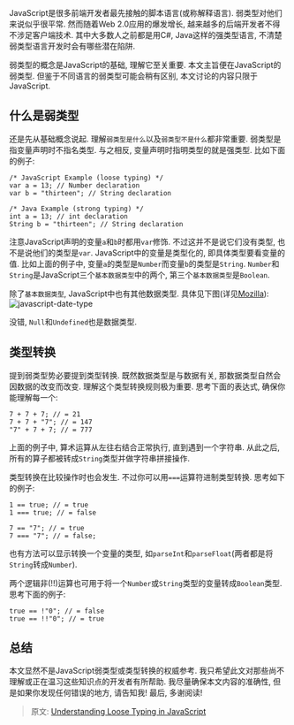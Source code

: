 JavaScript是很多前端开发者最先接触的脚本语言(或称解释语言). 弱类型对他们来说似乎很平常. 然而随着Web 2.0应用的爆发增长, 越来越多的后端开发者不得不涉足客户端技术. 其中大多数人之前都是用C#, Java这样的强类型语言, 不清楚弱类型语言开发时会有哪些潜在陷阱.

弱类型的概念是JavaScript的基础, 理解它至关重要. 本文主旨便在JavaScript的弱类型. 但鉴于不同语言的弱类型可能会稍有区别, 本文讨论的内容只限于JavaScript. 

## 什么是弱类型 ##
还是先从基础概念说起. 理解`弱类型是什么`以及`弱类型不是什么`都非常重要. 弱类型是指变量声明时不指名类型. 与之相反, 变量声明时指明类型的就是强类型. 比如下面的例子:
```
/* JavaScript Example (loose typing) */  
var a = 13; // Number declaration  
var b = "thirteen"; // String declaration  
      
/* Java Example (strong typing) */  
int a = 13; // int declaration  
String b = "thirteen"; // String declaration  
```
注意JavaScript声明的变量`a`和`b`时都用`var`修饰. 不过这并不是说它们没有类型, 也不是说他们的类型是`var`. JavaScript中的变量是类型化的, 即具体类型要看变量的值. 比如上面的例子中, 变量`a`的类型是`Number`而变量`b`的类型是`String`. `Number`和`String`是JavaScript三个`基本数据类型`中的两个, 第三个`基本数据类型`是`Boolean`.

除了`基本数据类型`, JavaScript中也有其他数据类型. 具体见下图(详见[Mozilla](https://developer.mozilla.org/en-US/docs/Web/JavaScript/A_re-introduction_to_JavaScript)):
![javascript-date-type](http://isayme.qiniudn.com/javascript-date-type.jpg)

没错, `Null`和`Undefined`也是数据类型.

## 类型转换 ##
提到弱类型势必要提到类型转换. 既然数据类型是与数据有关, 那数据类型自然会因数据的改变而改变. 理解这个类型转换规则极为重要. 思考下面的表达式, 确保你能理解每一个:
```
7 + 7 + 7; // = 21  
7 + 7 + "7"; // = 147  
"7" + 7 + 7; // = 777  
```
上面的例子中, 算术运算从左往右结合正常执行, 直到遇到一个字符串. 从此之后, 所有的算子都被转成`String`类型并做字符串拼接操作.

类型转换在比较操作时也会发生. 不过你可以用`===`运算符进制类型转换. 思考如下的例子:
```
1 == true; // = true  
1 === true; // = false  
  
7 == "7"; // = true  
7 === "7"; // = false;  
```
也有方法可以显示转换一个变量的类型, 如`parseInt`和`parseFloat`(两者都是将`String`转成`Number`).

两个逻辑非(!!)运算也可用于将一个`Number`或`String`类型的变量转成`Boolean`类型. 思考下面的例子:
```
true == !"0"; // = false  
true == !!"0"; // = true  
```

## 总结 ##
本文显然不是JavaScript弱类型或类型转换的权威参考. 我只希望此文对那些尚不理解或正在温习这些知识点的开发者有所帮助. 我尽量确保本文内容的准确性, 但是如果你发现任何错误的地方, 请告知我! 最后, 多谢阅读!

> 原文:  [Understanding Loose Typing in JavaScript](http://blog.jeremymartin.name/2008/03/understanding-loose-typing-in.html)
